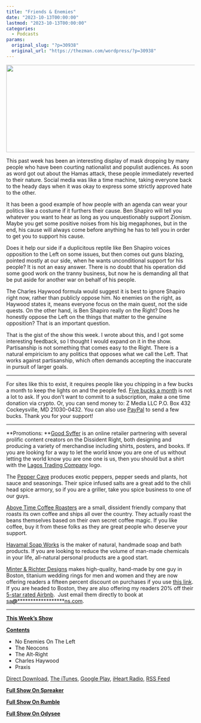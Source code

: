 ```yaml
---
title: "Friends & Enemies"
date: "2023-10-13T00:00:00"
lastmod: "2023-10-13T00:00:00"
categories:
  - Podcasts
params:
  original_slug: "?p=30938"
  original_url: "https://thezman.com/wordpress/?p=30938"
---
```


[<img
src="http://thezman.com/wordpress/wp-content/uploads/2018/01/Power-Hour.png"
decoding="async" width="600" height="233" />](http://thezman.com/wordpress/wp-content/uploads/2018/01/Power-Hour.png)

This past week has been an interesting display of mask dropping by many
people who have been courting nationalist and populist audiences. As
soon as word got out about the Hamas attack, these people immediately
reverted to their nature. Social media was like a time machine, taking
everyone back to the heady days when it was okay to express some
strictly approved hate to the other.

It has been a good example of how people with an agenda can wear your
politics like a costume if it furthers their cause. Ben Shapiro will
tell you whatever you want to hear as long as you unquestionably support
Zionism. Maybe you get some positive noises from his big megaphones, but
in the end, his cause will always come before anything he has to tell
you in order to get you to support his cause.

Does it help our side if a duplicitous reptile like Ben Shapiro voices
opposition to the Left on some issues, but then comes out guns blazing,
pointed mostly at our side, when he wants unconditional support for his
people? It is not an easy answer. There is no doubt that his operation
did some good work on the tranny business, but now he is demanding all
that be put aside for another war on behalf of his people.

The Charles Haywood formula would suggest it is best to ignore Shapiro
right now, rather than publicly oppose him. No enemies on the right, as
Haywood states it, means everyone focus on the main quest, not the side
quests. On the other hand, is Ben Shapiro really on the Right? Does he
honestly oppose the Left on the things that matter to the genuine
opposition? That is an important question.

That is the gist of the show this week. I wrote about this, and I got
some interesting feedback, so I thought I would expand on it in the
show. Partisanship is not something that comes easy to the Right. There
is a natural empiricism to any politics that opposes what we call the
Left. That works against partisanship, which often demands accepting the
inaccurate in pursuit of larger goals.

------------------------------------------------------------------------

For sites like this to exist, it requires people like you chipping in a
few bucks a month to keep the lights on and the people fed.
<a href="https://www.subscribestar.com/the-z-blog"
rel="noopener noreferrer" target="_blank">Five bucks a month</a> is not
a lot to ask. If you don’t want to commit to a subscription, make a one
time donation via crypto. Or, you can send money to: Z Media LLC P.O.
Box 432 Cockeysville, MD 21030-0432. You can also use <a
href="https://www.paypal.com/cgi-bin/webscr?cmd=_s-xclick&amp;hosted_button_id=UDAS2Q8JYA6CN&amp;source=url"
rel="noopener noreferrer" target="_blank">PayPal</a> to send a few
bucks. Thank you for your support!

------------------------------------------------------------------------

**Promotions: **<a href="https://goodsvffer.com/" rel="noopener" target="_blank">Good
Svffer</a> is an online retailer partnering with several prolific
content creators on the Dissident Right, both designing and producing a
variety of merchandise including shirts, posters, and books. If you are
looking for a way to let the world know you are one of us without
letting the world know you are one one is us, then you should but a
shirt with the
<a href="https://goodsvffer.com/products/lagos-trading-company"
rel="noopener" target="_blank">Lagos Trading Company</a> logo.

The <a href="https://peppercave.com/shop/ols/products" rel="noopener"
target="_blank">Pepper Cave</a> produces exotic peppers, pepper seeds
and plants, hot sauce and seasonings. Their spice infused salts are a
great add to the chili head spice armory, so if you are a griller, take
you spice business to one of our guys.

<a href="https://abovetimecoffee.com/" rel="noopener"
target="_blank">Above Time Coffee Roasters</a> are a small, dissident
friendly company that roasts its own coffee and ships all over the
country. They actually roast the beans themselves based on their own
secret coffee magic. If you like coffee, buy it from these folks as they
are great people who deserve your support.

<a href="https://havamalsoapworks.com/" rel="noopener"
target="_blank">Havamal Soap Works</a> is the maker of natural, handmade
soap and bath products. If you are looking to reduce the volume of
man-made chemicals in your life, all-natural personal products are a
good start.

<a href="https://www.minterandrichterdesigns.com/"
rel="noreferrer nofollow noopener" target="_blank">Minter &amp; Richter
Designs</a> makes high-quality, hand-made by one guy in Boston, titanium
wedding rings for men and women and they are now offering readers a
fifteen percent discount on purchases if you use
<a href="https://www.minterandrichterdesigns.com/discount/ZMAN"
rel="noreferrer nofollow noopener" target="_blank">this link</a>.
<span class="highlight"><span class="colour"><span class="font"><span class="size">If
you are headed to Boston, they are also offering my readers 20% off
their <a
href="https://www.airbnb.com/users/7988017/listings?user_id=7988017&amp;s=3"
rel="noopener noreferrer" target="_blank">5-star rated Airbnb</a>.  Just
email them directly to book at
<a href="mailto:sa***@*********************ns.com"
data-original-string="2dnC/mrUAhtbZH1ysGd51g==cb7dAlYYp3+tDyga9b4hrRmcXTCzCmqhMx2i/ikUXXvFcD7Xfou2WTuRG4qTvKnaS9z"><span
class="apbct-email-encoder"
data-original-string="DlE/e21g8DXfwSKubi6sAA==cb7gJwstJMglSd5FU6zNPmJEWMhWI9Xs39iOboz3yxJwl48CvlFf/UQnfVTA3bsHkav"
title="This contact has been encoded by Anti-Spam by CleanTalk. Click to decode. To finish the decoding make sure that JavaScript is enabled in your browser.">sa<span
class="apbct-blur">***</span>@<span
class="apbct-blur">*********************</span>ns.com</span></a>.</span></span></span></span>

------------------------------------------------------------------------

**<u>This Week’s Show</u>**

**<u>Contents</u>**

-   No Enemies On The Left
-   The Neocons
-   The Alt-Right
-   Charles Haywood
-   Praxis

<a href="https://api.spreaker.com/v2/episodes/57217094/download.mp3"
rel="noopener" target="_blank">Direct Download</a>, <a
href="https://itunes.apple.com/us/podcast/the-z-blog-power-hour/id1262799640?mt=2"
rel="noopener noreferrer" target="_blank">The iTunes</a>, <a
href="https://podcasts.google.com/?feed=aHR0cHM6Ly93d3cuc3ByZWFrZXIuY29tL3Nob3cvMjU4OTY1Ny9lcGlzb2Rlcy9mZWVk"
rel="noopener noreferrer" target="_blank">Google Play</a>, <a href="https://www.iheart.com/podcast/the-z-blog-power-hour-29246491/"
rel="noopener noreferrer" target="_blank">iHeart Radio,</a>
<a href="https://www.spreaker.com/show/2589657/episodes/feed"
rel="noopener noreferrer" target="_blank">RSS Feed</a>

**<u>Full Show On Spreaker</u>**

**<u>Full Show On Rumble</u>**

**<u>Full Show On Odysee</u>**
